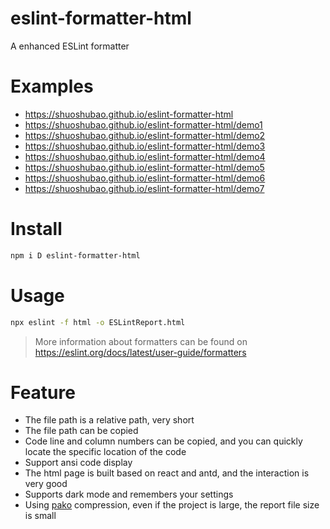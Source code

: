# eslint-formatter-html

A enhanced ESLint formatter

# Examples

- https://shuoshubao.github.io/eslint-formatter-html
- https://shuoshubao.github.io/eslint-formatter-html/demo1
- https://shuoshubao.github.io/eslint-formatter-html/demo2
- https://shuoshubao.github.io/eslint-formatter-html/demo3
- https://shuoshubao.github.io/eslint-formatter-html/demo4
- https://shuoshubao.github.io/eslint-formatter-html/demo5
- https://shuoshubao.github.io/eslint-formatter-html/demo6
- https://shuoshubao.github.io/eslint-formatter-html/demo7

# Install

```sh
npm i D eslint-formatter-html
```

# Usage

```sh
npx eslint -f html -o ESLintReport.html
```

> More information about formatters can be found on https://eslint.org/docs/latest/user-guide/formatters

# Feature

- The file path is a relative path, very short
- The file path can be copied
- Code line and column numbers can be copied, and you can quickly locate the specific location of the code
- Support ansi code display
- The html page is built based on react and antd, and the interaction is very good
- Supports dark mode and remembers your settings
- Using [pako](https://www.npmjs.com/package/pako) compression, even if the project is large, the report file size is small
